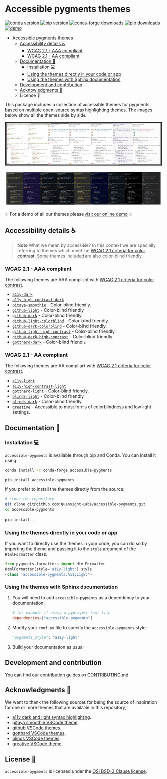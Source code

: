 # Accessible pygments themes

[![conda version](https://img.shields.io/conda/vn/conda-forge/accessible-pygments?color=e27e8c&style=for-the-badge)](https://anaconda.org/conda-forge/accessible-pygments)
[![pip version](https://img.shields.io/pypi/v/accessible-pygments?color=63a6c8&style=for-the-badge)](https://pypi.org/project/accessible-pygments/)
[![conda-forge downloads](https://img.shields.io/conda/dn/conda-forge/accessible-pygments?label=conda-forge%20downloads&style=for-the-badge)](https://anaconda.org/conda-forge/accessible-pygments)
[![pip downloads](https://img.shields.io/pypi/dm/accessible-pygments?color=%23acc00d&label=PyPI%20downloads&style=for-the-badge)](https://pypi.org/project/accessible-pygments/)
[![demo](https://img.shields.io/badge/Demo-Click%20me!-blueviolet?style=for-the-badge)](https://quansight-labs.github.io/accessible-pygments/)

- [Accessible pygments themes](#accessible-pygments-themes)
  - [Accessibility details ♿️](#accessibility-details-️)
    - [WCAG 2.1 - AAA compliant](#wcag-21---aaa-compliant)
    - [WCAG 2.1 - AA compliant](#wcag-21---aa-compliant)
  - [Documentation 📖](#documentation-)
    - [Installation 💻](#installation-)
    - [Using the themes directly in your code or app](#using-the-themes-directly-in-your-code-or-app)
    - [Using the themes with Sphinx documentation](#using-the-themes-with-sphinx-documentation)
  - [Development and contribution](#development-and-contribution)
  - [Acknowledgments 🤝](#acknowledgments-)
  - [License 📑](#license-)

This package includes a collection of accessible themes for pygments based on multiple open-source syntax highlighting themes. The images below show all the themes side by side.

![Screenshot of all light themes side by side](./docs/light_themes.png)

![Screenshot of all dark themes side by side](./docs/dark_themes.png)

:sparkles: For a demo of all our themes please [visit our online demo](https://quansight-labs.github.io/accessible-pygments/) :sparkles:

## Accessibility details ♿️

> **Note**
> What we mean by accessible? In this context we are specially referring to themes which meet the [WCAG 2.1 criteria for color contrast](https://www.w3.org/WAI/WCAG21/Understanding/contrast-minimum.html).
> Some themes included are also color-blind friendly.

### WCAG 2.1 - AAA compliant

The following themes are AAA compliant with [WCAG 2.1 criteria for color contrast](https://www.w3.org/TR/UNDERSTANDING-WCAG20/visual-audio-contrast-contrast.html).

- [`a11y-dark`](https://github.com/Quansight-Labs/accessible-pygments/tree/main/a11y_pygments/a11y_dark)
- [`a11y-high-contrast-dark`](https://github.com/Quansight-Labs/accessible-pygments/tree/main/a11y_pygments/a11y_high_contrast_dark)
- [`pitaya-smoothie`](https://github.com/Quansight-Labs/accessible-pygments/tree/main/a11y_pygments/pitaya_smoothie) - Color-blind friendly.
- [`github-light`](https://github.com/Quansight-Labs/accessible-pygments/tree/main/a11y_pygments/github_light) - Color-blind friendly.
- [`github-dark`](https://github.com/Quansight-Labs/accessible-pygments/tree/main/a11y_pygments/github_dark) - Color-blind friendly.
- [`github-light-colorblind`](https://github.com/Quansight-Labs/accessible-pygments/tree/main/a11y_pygments/github_light_colorblind) - Color-blind friendly.
- [`github-dark-colorblind`](https://github.com/Quansight-Labs/accessible-pygments/tree/main/a11y_pygments/github_dark_colorblind) - Color-blind friendly.
- [`github-light-high-contrast`](https://github.com/Quansight-Labs/accessible-pygments/tree/main/a11y_pygments/github_light_high_contrast) - Color-blind friendly.
- [`github-dark-high-contrast`](https://github.com/Quansight-Labs/accessible-pygments/tree/main/a11y_pygments/github_dark_high_contrast) - Color-blind friendly.
- [`gotthard-dark`](https://github.com/Quansight-Labs/accessible-pygments/tree/main/a11y_pygments/gotthard-dark) - Color-blind friendly.

### WCAG 2.1 - AA compliant

The following themes are AA compliant with [WCAG 2.1 criteria for color contrast](https://www.w3.org/TR/UNDERSTANDING-WCAG20/visual-audio-contrast-contrast.html).

- [`a11y-light`](https://github.com/Quansight-Labs/accessible-pygments/tree/main/a11y_pygments/a11y_light)
- [`a11y-high-contrast-light`](https://github.com/Quansight-Labs/accessible-pygments/tree/main/a11y_pygments/a11y_high_contrast_light)
- [`gotthard-light`](https://github.com/Quansight-Labs/accessible-pygments/tree/main/a11y_pygments/gotthard-light) - Color-blind friendly.
- [`blinds-light`](https://github.com/Quansight-Labs/accessible-pygments/tree/main/a11y_pygments/blinds-light) - Color-blind friendly.
- [`blinds-dark`](https://github.com/Quansight-Labs/accessible-pygments/tree/main/a11y_pygments/blinds-dark) - Color-blind friendly.
- [`greative`](https://github.com/Quansight-Labs/accessible-pygments/tree/main/a11y_pygments/greative) - Accessible to most forms of colorblindness and low light settings.

## Documentation 📖

### Installation 💻

`accessible-pygments` is available through pip and Conda. You can install it using:

```bash
conda install -c conda-forge accessible-pygments
```

```bash
pip install accessible-pygments
```

If you prefer to install the themes directly from the source:

```bash
# clone the repository
git clone git@github.com:Quansight-Labs/accessible-pygments.git
cd accessible-pygments

pip install .
```

### Using the themes directly in your code or app

If you want to directly use the themes in your code, you can do so by importing the theme and passing it to the `style` argument of the `HtmlFormatter` class.

```python
from pygments.formatters import HtmlFormatter
HtmlFormatter(style='a11y-light').style
<class 'accessible-pygments.A11yLight'>
```

### Using the themes with Sphinx documentation

1. You will need to add `accessible-pygments` as a dependency to your documentation:

   ```toml
   # for example if using a pyproject.toml file
   dependencies=["accessible-pygments"]
   ```

2. Modify your `conf.py` file to specify the `accessible-pygments` style:

   ```python
   "pygments_style": "a11y-light"
   ```

3. Build your documentation as usual.

## Development and contribution

You can find our contribution guides on [CONTRIBUTING.md](CONTRIBUTING.md).

## Acknowledgments 🤝

We want to thank the following sources for being the source of inspiration for one or more themes that are available in this repository,

- [a11y dark and light syntax highlighting](https://github.com/ericwbailey/a11y-syntax-highlighting).
- [pitaya smoothie VSCode theme](https://github.com/trallard/pitaya_smoothie).
- [github VSCode themes](https://github.com/primer/github-vscode-theme).
- [gotthard VSCode themes](https://github.com/janbiasi/vscode-gotthard-theme/).
- [blinds VSCode themes](https://github.com/orbulant/blinds-theme).
- [greative VSCode theme](https://github.com/SumanKhdka/Greative-vscode-Theme).

## License 📑

`accessible-pygments` is licensed under the [OSI BSD-3 Clause license](./LICENSE).
